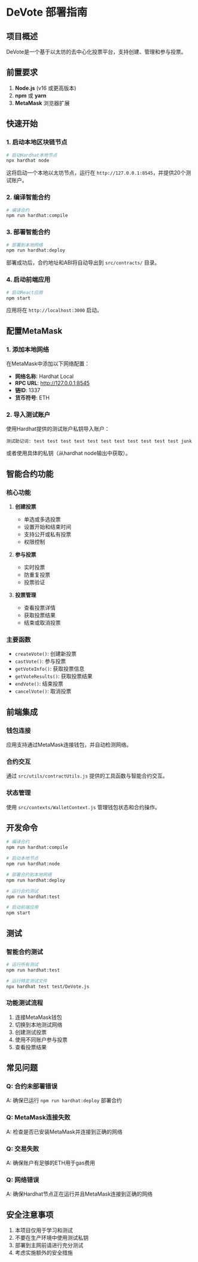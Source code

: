 # DeVote 部署指南

## 项目概述
DeVote是一个基于以太坊的去中心化投票平台，支持创建、管理和参与投票。

## 前置要求

1. **Node.js** (v16 或更高版本)
2. **npm** 或 **yarn**
3. **MetaMask** 浏览器扩展

## 快速开始

### 1. 启动本地区块链节点

```bash
# 启动Hardhat本地节点
npx hardhat node
```

这将启动一个本地以太坊节点，运行在 `http://127.0.0.1:8545`，并提供20个测试账户。

### 2. 编译智能合约

```bash
# 编译合约
npm run hardhat:compile
```

### 3. 部署智能合约

```bash
# 部署到本地网络
npm run hardhat:deploy
```

部署成功后，合约地址和ABI将自动导出到 `src/contracts/` 目录。

### 4. 启动前端应用

```bash
# 启动React应用
npm start
```

应用将在 `http://localhost:3000` 启动。

## 配置MetaMask

### 1. 添加本地网络

在MetaMask中添加以下网络配置：

- **网络名称**: Hardhat Local
- **RPC URL**: http://127.0.0.1:8545
- **链ID**: 1337
- **货币符号**: ETH

### 2. 导入测试账户

使用Hardhat提供的测试账户私钥导入账户：

```
测试助记词: test test test test test test test test test test test junk
```

或者使用具体的私钥（从hardhat node输出中获取）。

## 智能合约功能

### 核心功能

1. **创建投票**
   - 单选或多选投票
   - 设置开始和结束时间
   - 支持公开或私有投票
   - 权限控制

2. **参与投票**
   - 实时投票
   - 防重复投票
   - 投票验证

3. **投票管理**
   - 查看投票详情
   - 获取投票结果
   - 结束或取消投票

### 主要函数

- `createVote()`: 创建新投票
- `castVote()`: 参与投票
- `getVoteInfo()`: 获取投票信息
- `getVoteResults()`: 获取投票结果
- `endVote()`: 结束投票
- `cancelVote()`: 取消投票

## 前端集成

### 钱包连接

应用支持通过MetaMask连接钱包，并自动检测网络。

### 合约交互

通过 `src/utils/contractUtils.js` 提供的工具函数与智能合约交互。

### 状态管理

使用 `src/contexts/WalletContext.js` 管理钱包状态和合约操作。

## 开发命令

```bash
# 编译合约
npm run hardhat:compile

# 启动本地节点
npm run hardhat:node

# 部署合约到本地网络
npm run hardhat:deploy

# 运行合约测试
npm run hardhat:test

# 启动前端应用
npm start
```

## 测试

### 智能合约测试

```bash
# 运行所有测试
npm run hardhat:test

# 运行特定测试文件
npx hardhat test test/DeVote.js
```

### 功能测试流程

1. 连接MetaMask钱包
2. 切换到本地测试网络
3. 创建测试投票
4. 使用不同账户参与投票
5. 查看投票结果

## 常见问题

### Q: 合约未部署错误
A: 确保已运行 `npm run hardhat:deploy` 部署合约

### Q: MetaMask连接失败
A: 检查是否已安装MetaMask并连接到正确的网络

### Q: 交易失败
A: 确保账户有足够的ETH用于gas费用

### Q: 网络错误
A: 确保Hardhat节点正在运行并且MetaMask连接到正确的网络

## 安全注意事项

1. 本项目仅用于学习和测试
2. 不要在生产环境中使用测试私钥
3. 部署到主网前请进行充分测试
4. 考虑实施额外的安全措施